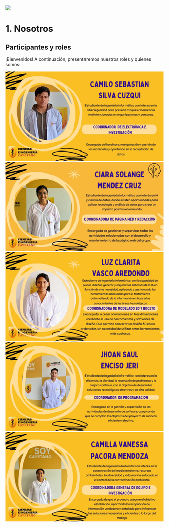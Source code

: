 ![](https://github.com/Kato7w7/Fundamento-Grupo_5/blob/main/FdD/Imagenes/Presentación.jpg)

<h1>1. Nosotros</h1>
<h2>Participantes y roles</h2>
<p>¡Bienvenidos! A continuación, presentaremos nuestros roles y quienes somos:</p>

![](https://github.com/Kato7w7/Fundamento-Grupo_5/blob/main/FdD/Imagenes/Camilo.jpg)
![](https://github.com/Kato7w7/Fundamento-Grupo_5/blob/main/FdD/Imagenes/Ciara.jpg)
![](https://github.com/Kato7w7/Fundamento-Grupo_5/blob/main/FdD/Imagenes/luz.jpg)
![](https://github.com/Kato7w7/Fundamento-Grupo_5/blob/main/FdD/Imagenes/Jhoan.jpg)
![](https://github.com/Kato7w7/Fundamento-Grupo_5/blob/main/FdD/Imagenes/camilla.jpg)

